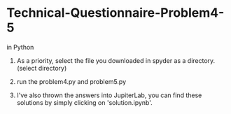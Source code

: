 # Technical-Questionnaire-Problem4-5
in Python

1) As a priority, select the file you downloaded in spyder as a directory. (select directory)

2) run the problem4.py and problem5.py

3) I've also thrown the answers into JupiterLab, you can find these solutions by simply clicking on 'solution.ipynb'.
